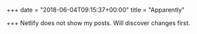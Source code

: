 +++
date = "2018-06-04T09:15:37+00:00"
title = "Apparently"

+++
Netlify does not show my posts. Will discover changes first.